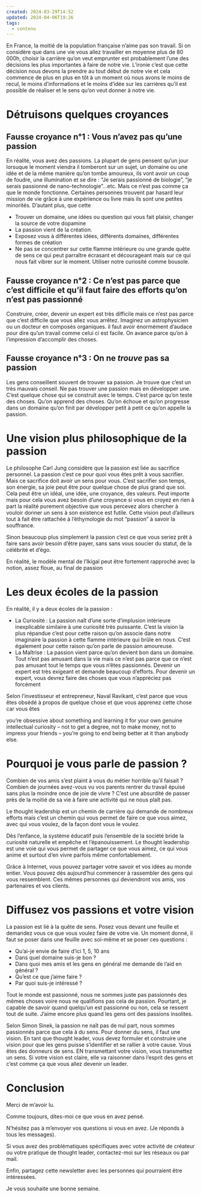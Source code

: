 ```yaml
---
created: 2024-03-29T14:52
updated: 2024-04-06T19:26
tags:
  - contenu
---
```


En France, la moitié de la population française n’aime pas son travail. Si on considère que dans une vie vous allez travailler en moyenne plus de 80 000h, choisir la carrière qu’on veut emprunter est probablement l’une des décisions les plus importantes à faire de notre vie. L’ironie c’est que cette décision nous devons la prendre au tout début de notre vie et cela commence de plus en plus en tôt à un moment où nous avons le moins de recul, le moins d’informations et le moins d’idée sur les carrières qu’il est possible de réaliser et le sens qu’on veut donner à notre vie. 
# Détruisons quelques croyances

## Fausse croyance n°1 : Vous n’avez pas qu’une passion

En réalité, vous avez des passions. La plupart de gens pensent qu’un jour lorsuque le moment viendra il tomberont sur un sujet, un domaine ou une idée et de la même manière qu’on tombe amoureux, ils vont avoir un coup de foudre, une illumination et se dire : “Je serais passionné de biologie”, “je serais passionné de nano-technologie”…etc. Mais ce n’est pas comme ça que le monde fonctionne. Certaines personnes trouvent par hasard leur mission de vie grâce à une expérience ou livre mais ils sont une petites minorités. D’autant plus, que cette 

- Trouver un domaine, une idées ou question qui vous fait plaisir, changer la source de votre dopamine
- La passion vient de la création.
- Exposez vous à différentes idées, différents domaines, différentes formes de création
- Ne pas se concentrer sur cette flamme intérieure ou une grande quête de sens ce qui peut parraître écrasant et décourageant mais sur ce qui nous fait vibrer sur le moment. Utiliser notre curiosité comme bousole.

## Fausse croyance n°2 : Ce n’est pas parce que c’est difficile et qu’il faut faire des efforts qu’on n’est pas passionné 

Construire, créer, devenir un expert est très difficile mais ce n’est pas parce que c’est difficile que vous allez vous arrêtez. Imaginez un astrophysicien ou un docteur en composés organiques. il faut avoir énormément d’audace pour dire qu’un travail comme celui ci est facile. On avance parce qu’on à l’impression d’accomplir des choses.

## Fausse croyance n°3 : On ne *trouve* pas sa passion

Les gens conseillent souvent de trouver sa passion. Je trouve que c’est un très mauvais conseil. Ne pas trouver une passion mais en développer une. C’est quelque chose qui se construit avec le temps. C’est parce qu’on teste des choses. Qu’on apprend des choses. Qu’on échoue et qu’on progresse dans un domaine qu’on finit par développer petit à petit ce qu’on appelle la passion. 

# Une vision plus philosophique de la passion

Le philosophe Carl Jung considère que la passion est liée au sacrifice personnel. La passion c’est ce pour quoi vous êtes prêt à vous sacrifier. Mais ce sacrifice doit avoir un sens pour vous. C’est sacrifier son temps, son énergie, sa joie peut être pour quelque chose de plus grand que soi. Cela peut être un idéal, une idée, une croyance, des valeurs. Peut importe mais pour cela vous avez besoin d’une croyance si vous en croyez en rien à part la réalité purement objective que vous percevez alors chercher à vouloir donner un sens à son existence est futile. Cette vision peut d’ailleurs tout à fait être rattachée à l’éthymologie du mot “passion” à savoir la souffrance. 

Sinon beaucoup plus simplement la passion c’est ce que vous seriez prêt à faire sans avoir besoin d’être payer, sans sans vous soucier du statut, de la célébrité et d’égo.

En réalité, le modèle mental de l’Ikigaï peut être fortement rapproché avec la notion, assez floue, au final de passion

# Les deux écoles de la passion

En réalité, il y a deux écoles de la passion :

- La Curiosité : La passion naît d’une sorte d’implusion intérieure inexplicable similaire à une curiosité très puissante. C’est la vision la plus répandue c’est pour cette raison qu’on associe dans notre imaginaire la passion à cette flamme intérieure qui brûle en nous. C’est également pour cette raison qu’on parle de passion amoureuse.
- La Maîtrise : La passion vient parce qu’on devient bon dans un domaine. Tout n’est pas amusant dans la vie mais ce n’est pas parce que ce n’est pas amusant tout le temps que vous n’êtes passionnés. Devenir un expert est très exigeant et demande beaucoup d’efforts. Pour devenir un expert, vous devrez faire des choses que vous n’appréciez pas forcément

Selon l’investisseur et entrepreneur, Naval Ravikant, c’est parce que vous êtes obsédé à propos de quelque chose et que vous apprenez cette chose car vous êtes 

you’re obsessive about something and learning it for your own genuine intellectual curiosity – not to get a degree, not to make money, not to impress your friends – you’re going to end being better at it than anybody else.
# Pourquoi je vous parle de passion ?

Combien de vos amis s’est plaint à vous du métier horrible qu’il faisait ? Combien de journées avez-vous vu vos parents rentrer du travail épuisé sans plus la moindre once de joie de vivre ? C’est une absurdité de passer près de la moitié de sa vie à faire une activité qui ne nous plaît pas. 

Le thought leadership est un chemin de carrière qui demande de nombreux efforts mais c’est un chemin qui vous permet de faire ce que vous aimez, avec qui vous voulez, de la façon dont vous le voulez. 

Dès l’enfance, la système éducatif puis l’ensemble de la société bride la curiosité naturelle et empêche et l’épanouissement. Le thought leadership est une voie qui vous permet de partager ce que vous aimez, ce qui vous anime et surtout d’en vivre parfois même confortablement. 

Grâce à Internet, vous pouvez partager votre savoir et vos idées au monde entier. Vous pouvez dès aujourd’hui commencer à rassembler des gens qui vous ressemblent. Ces mêmes personnes qui deviendront vos amis, vos partenaires et vos clients. 

# Diffusez vos passions et votre vision

La passion est lié à la quête de sens. Posez vous devant une feuille et demandez vous ce que vous voulez faire de votre vie. Un moment donné, il faut se poser dans une feuille avec soi-même et se poser ces questions :

- Qu’ai-je envie de faire d’ici 1, 5, 10 ans
- Dans quel domaine suis-je bon ? 
- Dans quoi mes amis et les gens en général me demande de l’aid en général ?
- Qu’est ce que j’aime faire ?
- Par quoi suis-je intéressé ?

Tout le monde est passionné, nous ne sommes juste pas passionnés des mêmes choses voire nous ne qualifions pas cela de passion. Pourtant, je capable de savoir quand quelqu’un est passionné ou non, cela se ressent tout de suite. J’aime encore plus quand les gens ont des passions insolites.

Selon Simon Sinek, la passion ne naît pas de nul part, nous sommes passionnés parce que cela à du sens. Pour donner du sens, il faut une vision. En tant que thought leader, vous devez formuler et construire une vision pour que les gens puisse s’identifier et se rallier à votre cause. Vous êtes des donneurs de sens. EN transmettant votre vision, vous transmettez un sens. Si votre vision est claire, elle va raisonner dans l’esprit des gens et c’est comme ça que vous allez devenir un leader. 

# Conclusion

Merci de m’avoir lu.

Comme toujours, dites-moi ce que vous en avez pensé.

N’hésitez pas à m’envoyer vos questions si vous en avez. (Je réponds à tous les messages).

Si vous avez des problématiques spécifiques avec votre activité de créateur ou votre pratique de thought leader, contactez-moi sur les réseaux ou par mail.

Enfin, partagez cette newsletter avec les personnes qui pourraient être intéressées.

Je vous souhaite une bonne semaine.




